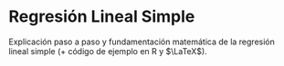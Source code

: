 # Regresión Lineal Simple
Explicación paso a paso y fundamentación matemática de la regresión lineal simple (+ código de ejemplo en R y $\LaTeX$).
